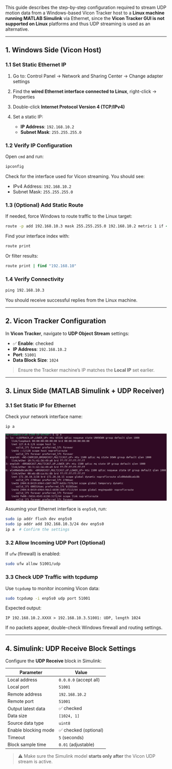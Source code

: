 This guide describes the step-by-step configuration required to stream UDP motion data from a Windows-based Vicon Tracker host to a **Linux machine running MATLAB Simulink** via Ethernet, since the **Vicon Tracker GUI is not supported on Linux** platforms and thus UDP streaming is used as an alternative.

---

##  1. Windows Side (Vicon Host)

### 1.1 Set Static Ethernet IP

1. Go to: Control Panel → Network and Sharing Center → Change adapter settings
2. Find the **wired Ethernet interface connected to Linux**, right-click → Properties
3. Double-click **Internet Protocol Version 4 (TCP/IPv4)**
4. Set a static IP:

   * **IP Address**: `192.168.10.2`
   * **Subnet Mask**: `255.255.255.0`



### 1.2 Verify IP Configuration

Open `cmd` and run:

```cmd
ipconfig
```

Check for the interface used for Vicon streaming. You should see:

* IPv4 Address: `192.168.10.2`
* Subnet Mask: `255.255.255.0`



### 1.3 (Optional) Add Static Route

If needed, force Windows to route traffic to the Linux target:

```cmd
route -p add 192.168.10.3 mask 255.255.255.0 192.168.10.2 metric 1 if <InterfaceIndex>
```

Find your interface index with:

```cmd
route print
```

Or filter results:

```cmd
route print | find "192.168.10"
```



### 1.4 Verify Connectivity

```cmd
ping 192.168.10.3
```

You should receive successful replies from the Linux machine.

---

##  2. Vicon Tracker Configuration

In **Vicon Tracker**, navigate to **UDP Object Stream** settings:

* ✅ **Enable**: checked
* **IP Address**: `192.168.10.2`
* **Port**: `51001`
* **Data Block Size**: `1024`

> Ensure the Tracker machine’s IP matches the **Local IP** set earlier.

---

## 3. Linux Side (MATLAB Simulink + UDP Receiver)

### 3.1 Set Static IP for Ethernet

Check your network interface name:

```bash
ip a
```

![](https://github.com/Lee-Chun-Yi/NCKU-Quadrotor-Navigation/blob/main/image/%E8%9E%A2%E5%B9%95%E6%93%B7%E5%8F%96%E7%95%AB%E9%9D%A2%202025-07-30%20233039.png)


Assuming your Ethernet interface is `enp5s0`, run:

```bash
sudo ip addr flush dev enp5s0
sudo ip addr add 192.168.10.3/24 dev enp5s0
ip a  # Confirm the settings
```

### 3.2 Allow Incoming UDP Port (Optional)

If `ufw` (firewall) is enabled:

```bash
sudo ufw allow 51001/udp
```



### 3.3 Check UDP Traffic with tcpdump

Use `tcpdump` to monitor incoming Vicon data:

```bash
sudo tcpdump -i enp5s0 udp port 51001
```

Expected output:

```
IP 192.168.10.2.XXXX > 192.168.10.3.51001: UDP, length 1024
```

If no packets appear, double-check Windows firewall and routing settings.

---

## 4. Simulink: UDP Receive Block Settings

Configure the **UDP Receive** block in Simulink:

| Parameter            | Value                  |
| -------------------- | ---------------------- |
| Local address        | `0.0.0.0` (accept all) |
| Local port           | `51001`                |
| Remote address       | `192.168.10.2`         |
| Remote port          | `51001`                |
| Output latest data   | ✅ checked              |
| Data size            | `[1024, 1]`            |
| Source data type     | `uint8`                |
| Enable blocking mode | ✅ checked (optional)   |
| Timeout              | `5` (seconds)          |
| Block sample time    | `0.01` (adjustable)    |

> ⚠️ Make sure the Simulink model **starts only after** the Vicon UDP stream is active.


